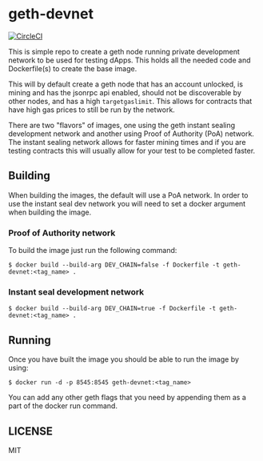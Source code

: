 # geth-devnet

[![CircleCI](https://circleci.com/gh/cpurta/geth-devnet/tree/master.svg?style=svg)](https://circleci.com/gh/cpurta/geth-devnet/tree/master)

This is simple repo to create a geth node running private development network to
be used for testing dApps. This holds all the needed code and Dockerfile(s) to
create the base image.

This will by default create a geth node that has an account unlocked, is mining and
has the jsonrpc api enabled, should not be discoverable by other nodes, and has a
high `targetgaslimit`. This allows for contracts that have high gas prices to still
be run by the network.

There are two "flavors" of images, one using the geth instant sealing development network
and another using Proof of Authority (PoA) network. The instant sealing network allows
for faster mining times and if you are testing contracts this will usually allow
for your test to be completed faster.

## Building

When building the images, the default will use
a PoA network. In order to use the instant seal dev network you will need to set a
docker argument when building the image.

### Proof of Authority network

To build the image just run the following command:
```
$ docker build --build-arg DEV_CHAIN=false -f Dockerfile -t geth-devnet:<tag_name> .
```

### Instant seal development network

```
$ docker build --build-arg DEV_CHAIN=true -f Dockerfile -t geth-devnet:<tag_name> .
```

## Running

Once you have built the image you should be able to run the image by using:
```
$ docker run -d -p 8545:8545 geth-devnet:<tag_name>
```

You can add any other geth flags that you need by appending them as a part of the
docker run command.

## LICENSE
MIT
